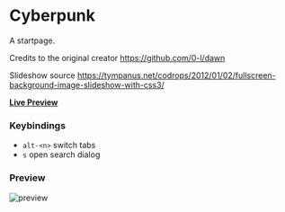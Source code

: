 # Cyberpunk
A startpage.

Credits to the original creator
https://github.com/0-l/dawn

Slideshow source
https://tympanus.net/codrops/2012/01/02/fullscreen-background-image-slideshow-with-css3/


[**Live Preview**](https://0-l.github.io/dawn/?)

### Keybindings

- `alt-<n>` switch tabs
- `s` open search dialog 

### Preview
![preview](https://imgur.com/a/7j8pyAs.jpg)
